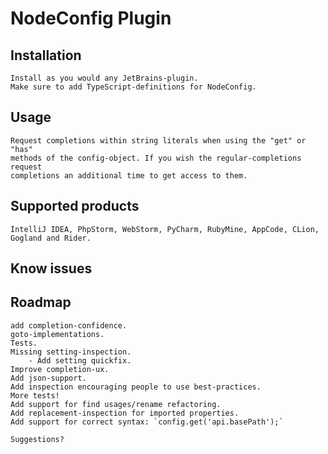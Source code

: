 NodeConfig Plugin
=================

Installation
------------
    Install as you would any JetBrains-plugin.
    Make sure to add TypeScript-definitions for NodeConfig.

Usage
-----
    Request completions within string literals when using the "get" or "has"
    methods of the config-object. If you wish the regular-completions request
    completions an additional time to get access to them.

Supported products
------------------
    IntelliJ IDEA, PhpStorm, WebStorm, PyCharm, RubyMine, AppCode, CLion, Gogland and Rider.

Know issues
-----------
    

Roadmap
-------
    add completion-confidence.
    goto-implementations.
    Tests.
    Missing setting-inspection.
        - Add setting quickfix.
    Improve completion-ux.
    Add json-support.
    Add inspection encouraging people to use best-practices.
    More tests!
    Add support for find usages/rename refactoring.
    Add replacement-inspection for imported properties.
    Add support for correct syntax: `config.get('api.basePath');` 
    
    Suggestions?
